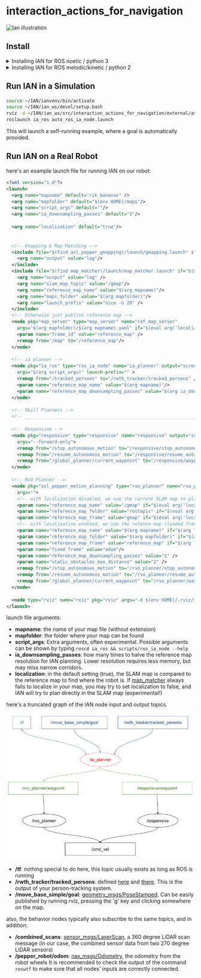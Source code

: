 # interaction_actions_for_navigation

![Ian illustration](ian_toy_example.png "IAN Illustration")

## Install

<details>
<summary>Installing IAN for ROS noetic / python 3</summary>

install [ROS](http://wiki.ros.org/melodic/Installation/Ubuntu)

```bash
set -e
# Makes sure basic dependencies are installed
sudo echo "I shouldn't copy-paste code I don't understand!"
sudo apt -y install git
sudo apt -y install python3-catkin-tools python3-wstool
sudo apt -y install python3-pip virtualenv
sudo apt -y install libssh2-1-dev
```

```bash
# Makes sure ROS is sourced
[ ! -z $ROS_DISTRO ] || source /opt/ros/noetic/setup.bash || source /opt/ros/melodic/setup.bash || source /opt/ros/kinetic/setup.bash
[ ! -z $ROS_DISTRO ] || { echo -e '\033[0;31mError: ROS is not sourced.\033[0m' &&
                          echo "to install ROS, visit: http://wiki.ros.org/melodic/Installation/Ubuntu" &&
                          sleep 3 && exit 1 ; }
# Install to a new ros workspace:
mkdir -p ~/IAN/ian_ws/src
cd ~/IAN/ian_ws
catkin config --merge-devel
catkin config --extend /opt/ros/$ROS_DISTRO
catkin config -DCMAKE_BUILD_TYPE=Release -DPYTHON_EXECUTABLE=/usr/bin/python3
cd src
git clone https://github.com/ethz-asl/interaction_actions_for_navigation.git --branch noetic
```

```bash
# apt-get Dependencies
# (Ensure dependencies listed in dependencies.rosinstall get cloned correctly)
sudo apt -y install autoconf build-essential libtool
#sudo apt -y install ros-$ROS_DISTRO-pepper-* ros-$ROS_DISTRO-naoqi-driver
sudo apt -y install ros-$ROS_DISTRO-joy
sudo apt -y install ros-$ROS_DISTRO-costmap-converter
sudo apt -y install ros-$ROS_DISTRO-move-base ros-$ROS_DISTRO-teb-local-planner
sudo apt -y install ros-$ROS_DISTRO-map-server
cd ~/IAN/ian_ws/src
wstool init
wstool merge interaction_actions_for_navigation/dependencies.rosinstall
wstool update
```

```bash
# Create and source a virtualenv
cd ~/IAN
virtualenv ianvenv --python=python3.6
source ~/IAN/ianvenv/bin/activate
pip install numpy matplotlib Cython rospkg pyyaml gym opencv-python
# (latest numba has build error on python 2)
pip install numba==0.44 llvmlite==0.30
```

```bash
# Python dependencies
source ~/IAN/ianvenv/bin/activate
pip install --extra-index-url https://rospypi.github.io/simple/ rospy rosbag tf tf2_ros nav_msgs std_srvs visualization_msgs
pip install pyIAN asl-pepper-2d-sim asl-pepper-responsive pyrangelibc-danieldugas pyrvo2-danieldugas pymap2d pylidar2d pyniel ros-frame-msgs
```

```bash
# Pedsim and subdependencies
cd ~/IAN/ian_ws/src
git clone https://github.com/srl-freiburg/pedsim_ros.git
cd pedsim_ros
git submodule update --init --recursive
cd ~/IAN/ian_ws/src
```

```bash
# Build
cd ~/IAN/ian_ws
catkin build pedsim_visualizer pedsim_simulator spencer_tracking_rviz_plugin
catkin build gmapping map_matcher
catkin build pylidar2d_ros responsive
catkin build asl_pepper_gmapping asl_pepper_2d_simulator asl_pepper_sensor_preprocessing asl_pepper_motion_planning
catkin build frame_msgs
catkin build ia_ros
```
</details>

<details>
<summary>Installing IAN for ROS melodic/kinetic / python 2</summary>

install [ROS](http://wiki.ros.org/melodic/Installation/Ubuntu)

```bash
set -e
# Makes sure basic dependencies are installed
sudo echo "I shouldn't copy-paste code I don't understand!"
sudo apt -y install git
sudo apt -y install python-catkin-tools python-wstool
sudo apt -y install python-pip virtualenv
sudo apt -y install libssh2-1-dev
```

```bash
# Makes sure ROS is sourced
[ ! -z $ROS_DISTRO ] || source /opt/ros/melodic/setup.bash || source /opt/ros/kinetic/setup.bash
[ ! -z $ROS_DISTRO ] || { echo -e '\033[0;31mError: ROS is not sourced.\033[0m' &&
                          echo "to install ROS, visit: http://wiki.ros.org/melodic/Installation/Ubuntu" &&
                          sleep 3 && exit 1 ; }
# Install to a new ros workspace:
mkdir -p ~/IAN/ian_ws/src
cd ~/IAN/ian_ws
catkin config --merge-devel
catkin config --extend /opt/ros/$ROS_DISTRO
catkin config -DCMAKE_BUILD_TYPE=Release
cd src
git clone https://github.com/ethz-asl/interaction_actions_for_navigation.git --branch python2
```

```bash
# apt-get Dependencies
# (Ensure dependencies listed in dependencies.rosinstall get cloned correctly)
sudo apt -y install autoconf build-essential libtool
sudo apt -y install ros-$ROS_DISTRO-pepper-* ros-$ROS_DISTRO-naoqi-driver
sudo apt -y install ros-$ROS_DISTRO-joy
sudo apt -y install ros-$ROS_DISTRO-costmap-converter
sudo apt -y install ros-$ROS_DISTRO-move-base ros-$ROS_DISTRO-teb-local-planner
sudo apt -y install ros-$ROS_DISTRO-map-server
cd ~/IAN/ian_ws/src
wstool init
wstool merge interaction_actions_for_navigation/dependencies.rosinstall
wstool update
```

```bash
# Create and source a virtualenv
cd ~/IAN
virtualenv ianvenv --system-site-packages --python=python2.7
source ~/IAN/ianvenv/bin/activate
pip install numpy matplotlib Cython rospkg pyyaml gym
# (latest numba has build error on python 2)
pip install numba==0.44 llvmlite==0.30
```

```bash
# Python dependencies
source ~/IAN/ianvenv/bin/activate
cd ~/IAN/ian_ws/src/interaction_actions_for_navigation/external/asl_pepper/asl_pepper_2d_simulator/python
pip install -e .
cd ~/IAN/ian_ws/src
{ python -c "import pyniel" && cd ~/Documents/pyniel && echo "Existing pyniel found." ; } || \
{ git clone https://github.com/danieldugas/pyniel.git && echo "Cloning pyniel." && cd pyniel ; }
pip install -e .
cd ~/IAN/ian_ws/src
git clone https://github.com/danieldugas/range_libc.git --branch comparisons
cd range_libc/pywrapper
python setup.py install
cd ~/IAN/ian_ws/src
git clone https://github.com/danieldugas/pymap2d.git
cd pymap2d
pip install .
cd ~/IAN/ian_ws/src
git clone https://github.com/danieldugas/pylidar2d.git
cd pylidar2d
pip install .
cd ~/IAN/ian_ws/src/interaction_actions_for_navigation/python/cIA
pip install .
cd ..
pip install -e .
cd ~/IAN/ian_ws/src
cd responsive/lib_dwa
pip install .
cd ../lib_clustering
pip install .
# External python dependencies
cd ~/IAN/ian_ws/src
git clone https://github.com/danieldugas/Python-RVO2.git
cd Python-RVO2
pip install .
```

```bash
# Pedsim and subdependencies
cd ~/IAN/ian_ws/src
git clone https://github.com/srl-freiburg/pedsim_ros.git
cd pedsim_ros
git submodule update --init --recursive
cd ~/IAN/ian_ws/src
```

```bash
# Build
cd ~/IAN/ian_ws
catkin build pedsim_visualizer pedsim_simulator spencer_tracking_rviz_plugin
catkin build gmapping map_matcher
catkin build pylidar2d_ros responsive
catkin build asl_pepper_gmapping asl_pepper_2d_simulator asl_pepper_sensor_preprocessing asl_pepper_motion_planning
catkin build frame_msgs
catkin build ia_ros
```

</details>


## Run IAN in a Simulation

```bash
source ~/IAN/ianvenv/bin/activate
source ~/IAN/ian_ws/devel/setup.bash
rviz -d ~/IAN/ian_ws/src/interaction_actions_for_navigation/external/asl_pepper/rviz/ia_sim.rviz &> /tmp/rviz-log &
roslaunch ia_ros auto_ros_ia_node.launch
```

This will launch a self-running example, where a goal is automatically provided.

## Run IAN on a Real Robot

here's an example launch file for running IAN on our robot:

```xml
<?xml version="1.0"?>
<launch>
  <arg name="mapname" default="rik_bananas" />
  <arg name="mapfolder" default="$(env HOME)/maps"/>
  <arg name="script_args" default=""/>
  <arg name="ia_downsampling_passes" default="3"/>

  <arg name="localization" default="true"/>


  <!-- Gmapping & Map Matching -->
  <include file="$(find asl_pepper_gmapping)/launch/gmapping.launch" if="$(arg localization)">
    <arg name="output" value="log"/>
  </include>
  <include file="$(find map_matcher)/launch/map_matcher.launch" if="$(arg localization)">
    <arg name="output" value="log" />
    <arg name="slam_map_topic" value="/gmap"/>
    <arg name="reference_map_name" value="$(arg mapname)"/>
    <arg name="maps_folder" value="$(arg mapfolder)"/>
    <arg name="launch_prefix" value="nice -n 20" />
  </include>
  <!-- Otherwise just publish reference map -->
  <node pkg="map_server" type="map_server" name="ref_map_server"
    args="$(arg mapfolder)/$(arg mapname).yaml" if="$(eval arg('localization') != true)">
    <param name="frame_id" value="reference_map" />
    <remap from="/map" to="/reference_map"/>
  </node>

  <!-- ia planner -->
  <node pkg="ia_ros" type="ros_ia_node" name="ia_planner" output="screen"
    args="$(arg script_args)" launch-prefix="" >
    <remap from="/tracked_persons" to="/rwth_tracker/tracked_persons" />
    <param name="reference_map_name" value="$(arg mapname)"/>
    <param name="reference_map_downsampling_passes" value="$(arg ia_downsampling_passes)"/>
  </node>

  <!-- Skill Planners -->
  <!-- _________________________________________________________________________________ -->

  <!-- Responsive -->
  <node pkg="responsive" type="responsive" name="responsive" output="screen"
    args="--forward-only">
    <remap from="/stop_autonomous_motion" to="/responsive/stop_autonomous_motion" />
    <remap from="/resume_autonomous_motion" to="/responsive/resume_autonomous_motion" />
    <remap from="/global_planner/current_waypoint" to="/responsive/waypoint" />
  </node>

  <!-- RVO Planner -->
  <node pkg="asl_pepper_motion_planning" type="rvo_planner" name="rvo_planner" output="screen"
    args="">
    <!-- with localization disabled, we use the current SLAM map to plan in -->
    <param name="reference_map_name" value="/gmap" if="$(eval arg('localization') != true)"/>
    <param name="reference_map_folder" value="rostopic" if="$(eval arg('localization') != true)"/>
    <param name="reference_map_frame" value="gmap" if="$(eval arg('localization') != true)"/>
    <!-- with localization enabled, we use the refence map (loaded from on disk) to plan in -->
    <param name="reference_map_name" value="$(arg mapname)" if="$(arg localization)" />
    <param name="reference_map_folder" value="$(arg mapfolder)" if="$(arg localization)" />
    <param name="reference_map_frame" value="reference_map" if="$(arg localization)" />
    <param name="fixed_frame" value="odom"/>
    <param name="reference_map_downsampling_passes" value="1" />
    <param name="static_obstacles_max_distance" value="2" />
    <remap from="/stop_autonomous_motion" to="/rvo_planner/stop_autonomous_motion" />
    <remap from="/resume_autonomous_motion" to="/rvo_planner/resume_autonomous_motion" />
    <remap from="/global_planner/current_waypoint" to="/rvo_planner/waypoint" />
  </node>

  <node type="rviz" name="rviz" pkg="rviz" args="-d $(env HOME)/.rviz/ia.rviz" output="log"/>
</launch>
```

launch file arguments:
- **mapname**: the name of your map file (without extension)
- **mapfolder**: the folder where your map can be found
- **script_args**: Extra arguments, often experimental. Possible arguments can be shown by typing ```roscd ia_ros && scripts/ros_ia_node --help```
- **ia_downsampling_passes**: how many times to halve the reference map resolution for IAN planning. Lower resolution requires less memory, but may miss narrow corridors.
- **localization**: in the default setting (true), the SLAM map is compared to the reference map to find where the robot is. If [map_matcher](github.com/danieldugas/map_matcher) always fails to localize in your map, you may try to set localization to false, and IAN will try to plan directly in the SLAM map (experimental!)
  
here's a truncated graph of the IAN node input and output topics.

![IAN node graph](ia_planner_node_graph.png "IAN node graph")

- **/tf**: nothing special to do here, this topic usually exists as long as ROS is running
- **/rwth_tracker/tracked_persons**: defined [here](https://github.com/ethz-asl/interaction_actions_for_navigation/blob/master/external/frame_msgs/msg/TrackedPersons.msg) and [there](https://github.com/ethz-asl/interaction_actions_for_navigation/blob/master/external/frame_msgs/msg/TrackedPerson.msg). This is the output of your person-tracking system.
- **/move_base_simple/goal**: [geometry_msgs/PoseStamped](http://docs.ros.org/en/melodic/api/geometry_msgs/html/msg/PoseStamped.html). Can be easily published by running rviz, pressing the 'g' key and clicking somewhere on the map.

also, the behavior nodes typically also subscribe to the same topics, and in addition:
- **/combined_scans**: [sensor_msgs/LaserScan](http://docs.ros.org/en/noetic/api/sensor_msgs/html/msg/LaserScan.html), a 360 degree LiDAR scan message (in our case, the combined sensor data from two 270 degree LiDAR sensors)
- **/pepper_robot/odom**: [nav_msgs/Odometry](http://docs.ros.org/en/noetic/api/nav_msgs/html/msg/Odometry.html), the odometry from the robot wheels
It is recommended to check the output of the command ```roswtf``` to make sure that all nodes' inputs are correctly connected.


